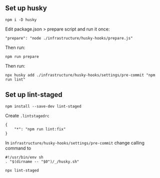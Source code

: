 ## Set up husky 

```
npm i -D husky
```

Edit package.json > prepare script and run it once:

```
"prepare": "node ./infrastructure/husky-hooks/prepare.js"
```

Then run:

```
npm run prepare
```

Then run:

```
npx husky add ./infrastructure/husky-hooks/settings/pre-commit "npm run lint"
```

## Set up lint-staged 

```
npm install --save-dev lint-staged
```

Create `.lintstagedrc`

```
{
    "*": "npm run lint:fix"
}
```

In `infrastructure/husky-hooks/settings/pre-commit` change calling command to

```
#!/usr/bin/env sh
. "$(dirname -- "$0")/_/husky.sh"

npx lint-staged

```
